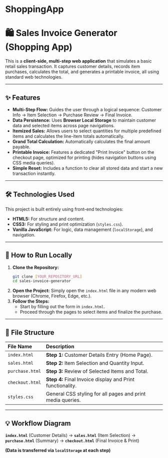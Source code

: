 # ShoppingApp

# 🛍️ Sales Invoice Generator (Shopping App)

This is a **client-side, multi-step web application** that simulates a basic retail sales transaction. It captures customer details, records item purchases, calculates the total, and generates a printable invoice, all using standard web technologies.

---

## ✨ Features

* **Multi-Step Flow:** Guides the user through a logical sequence: Customer Info → Item Selection → Purchase Review → Final Invoice.
* **Data Persistence:** Uses **Browser Local Storage** to maintain customer data and selected items across page navigations.
* **Itemized Sales:** Allows users to select quantities for multiple predefined items and calculates the line-item totals automatically.
* **Grand Total Calculation:** Automatically calculates the final amount payable.
* **Printable Invoice:** Features a dedicated "Print Invoice" button on the checkout page, optimized for printing (hides navigation buttons using CSS media queries).
* **Simple Reset:** Includes a function to clear all stored data and start a new transaction instantly.

---

## 🛠️ Technologies Used

This project is built entirely using front-end technologies:

* **HTML5:** For structure and content.
* **CSS3:** For styling and print optimization (`styles.css`).
* **Vanilla JavaScript:** For logic, data management (`localStorage`), and navigation.

---

## 🚀 How to Run Locally

1.  **Clone the Repository:**
    ```bash
    git clone [YOUR_REPOSITORY_URL]
    cd sales-invoice-generator
    ```
2.  **Open the Project:** Simply open the `index.html` file in any modern web browser (Chrome, Firefox, Edge, etc.).
3.  **Follow the Steps:**
    * Start by filling out the form in `index.html`.
    * Proceed through the pages to select items and finalize the purchase.

---

## 📄 File Structure

| File Name | Description |
| :--- | :--- |
| `index.html` | **Step 1:** Customer Details Entry (Home Page). |
| `sales.html` | **Step 2:** Item Selection and Quantity Input. |
| `purchase.html` | **Step 3:** Review of Selected Items and Total. |
| `checkout.html` | **Step 4:** Final Invoice display and Print functionality. |
| `styles.css` | General CSS styling for all pages and print media queries. |

---

## 💡 Workflow Diagram

**`index.html`** (Customer Details) $\rightarrow$ **`sales.html`** (Item Selection) $\rightarrow$ **`purchase.html`** (Summary) $\rightarrow$ **`checkout.html`** (Final Invoice & Print)

**(Data is transferred via `localStorage` at each step)**